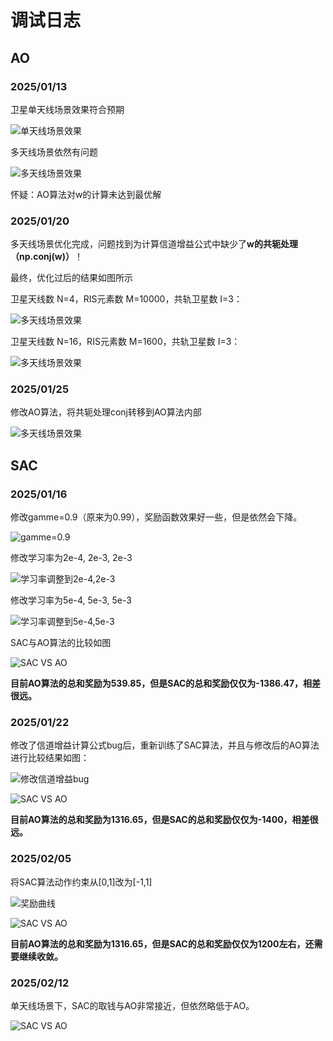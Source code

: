 # 调试日志

## AO

### 2025/01/13

卫星单天线场景效果符合预期

![单天线场景效果](./../../../../02workspace/LearningEMS-tyz/Learning_Curves/AO/1_10000_3_120_0.99_0.999_5e-05_5e-04_seed00024_20250113_200855.png)

多天线场景依然有问题

![多天线场景效果](./../../../../02workspace/LearningEMS-tyz/Learning_Curves/AO/4_10000_2_120_0.99_0.999_5e-05_5e-04_seed00024_20250113_195112.png)

怀疑：AO算法对w的计算未达到最优解

### 2025/01/20

多天线场景优化完成，问题找到为计算信道增益公式中缺少了**w的共轭处理（np.conj(w)）**！

最终，优化过后的结果如图所示

卫星天线数 N=4，RIS元素数 M=10000，共轨卫星数 I=3：

![多天线场景效果](./../../../../02workspace/LearningEMS-tyz/Learning_Curves/AO/4_10000_3_120_0.99_0.999_5e-05_5e-04_seed00024_20250120_210603.png)

卫星天线数 N=16，RIS元素数 M=1600，共轨卫星数 I=3：

![多天线场景效果](./../../../../02workspace/LearningEMS-tyz/Learning_Curves/AO/16_1600_3_120_0.99_0.999_5e-05_5e-04_seed00024_20250120_211640.png)

### 2025/01/25

修改AO算法，将共轭处理conj转移到AO算法内部

![多天线场景效果](./../../../../02workspace/LearningEMS-tyz/Learning_Curves/AO/16_1600_3_120_0.99_0.999_5e-05_5e-04_seed00024_20250125_144747.png)

## SAC

### 2025/01/16

修改gamme=0.9（原来为0.99），奖励函数效果好一些，但是依然会下降。

![gamme=0.9](./../../../../02workspace/LearningEMS-tyz/Learning_Curves/SAC/2_4_2_120_0.9_1e-04_1e-03_1e-03_seed00516_20250116_111155.png)

修改学习率为2e-4, 2e-3, 2e-3

![学习率调整到2e-4,2e-3](./../../../../02workspace/LearningEMS-tyz/Learning_Curves/SAC/2_4_2_120_0.9_2e-04_2e-03_2e-03_seed00516_20250116_164909_eps_3699.png)

修改学习率为5e-4, 5e-3, 5e-3

![学习率调整到5e-4,5e-3](./../../../../02workspace/LearningEMS-tyz/Learning_Curves/SAC/2_4_2_120_0.9_5e-04_5e-03_5e-03_seed00516_20250116_183957_eps_3999.png)

SAC与AO算法的比较如图

![SAC VS AO](./../../../../02workspace/LearningEMS-tyz/Learning_Curves/SAC/2_4_2_120_0.9_5e-04_5e-03_5e-03_seed00516_20250116_183957_compare.png)

**目前AO算法的总和奖励为539.85，但是SAC的总和奖励仅仅为-1386.47，相差很远。**

### 2025/01/22

修改了信道增益计算公式bug后，重新训练了SAC算法，并且与修改后的AO算法进行比较结果如图：

![修改信道增益bug](./../../../../02workspace/LearningEMS-tyz/Learning_Curves/SAC/2_4_2_120_0.9_5e-05_5e-04_5e-04_seed00516_20250121_001638_eps_6599.png)

![SAC VS AO](./../../../../02workspace/LearningEMS-tyz/Learning_Curves/SAC/2_4_2_120_0.9_5e-05_5e-04_5e-04_seed00516_20250121_001638_compare.png)

**目前AO算法的总和奖励为1316.65，但是SAC的总和奖励仅仅为-1400，相差很远。**

### 2025/02/05

将SAC算法动作约束从[0,1]改为[-1,1]

![奖励曲线](./../../../../02workspace/LearningEMS-tyz/Learning_Curves/SAC/2_4_2_120_0.95_1e-04_5e-04_5e-04_seed00516_20250205_191032_eps_0299.png)

![SAC VS AO](./../../../../02workspace/LearningEMS-tyz/Learning_Curves/SAC/2_4_2_120_0.95_1e-04_5e-04_5e-04_seed00516_20250205_191032_compare.png)

**目前AO算法的总和奖励为1316.65，但是SAC的总和奖励仅仅为1200左右，还需要继续收敛。**

### 2025/02/12

单天线场景下，SAC的取钱与AO非常接近，但依然略低于AO。

![SAC VS AO](./../../../../02workspace/LearningEMS-tyz/Learning_Curves/SAC/1_100_2_120_0.95_1e-04_5e-04_5e-04_seed01004_20250211_102101_sum_compare.png)
